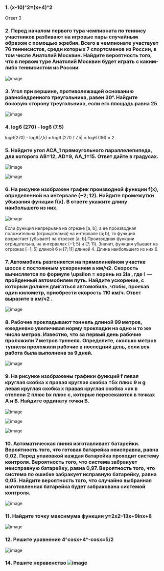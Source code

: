 ### 1. (x-10)^2=(x+4)^2
Ответ 3
### 2. Перед началом первого тура чемпионата по теннису участников разбивают на игровые пары случайным образом с помощью жребия. Всего в чемпионате участвует 76 теннисистов, среди которых 7 спортсменов из России, в том числе Анатолий Москвин. Найдите вероятность того, что в первом туре Анатолий Москвин будет играть с каким-либо теннисистом из России
![image](https://user-images.githubusercontent.com/97444278/152638757-54c3ea71-106f-49be-b101-4c225011dd6b.png)
### 3. Угол при вершине, противолежащей основанию равнобедренного треугольника, равен 30°. Найдите боковую сторону треугольника, если его площадь равна 25
![image](https://user-images.githubusercontent.com/97444278/152638820-13661221-0034-4fa4-bd10-8946a5a404eb.png)
### 4. log6 (270) - log6 (7.5)
log6(270) –  log6(7,5) = log6 (270 / 7,5) = log6 (36) = 2
### 5. Найдите угол ACA_1 прямоугольного параллелепипеда, для которого AB=12, AD=9, AA_1=15. Ответ дайте в градусах.
![image](https://user-images.githubusercontent.com/97444278/152638884-705b3045-bdeb-4ab2-b84f-6b5394866bf5.png)

![image](https://user-images.githubusercontent.com/97444278/152638880-57a443e4-3993-4542-81bb-4a4c0c3cbe19.png)

### 6. На рисунке изображен график производной функции f(x), определенной на интервале (−2; 12). Найдите промежутки убывания функции f(x). В ответе укажите длину наибольшего из них.
![image](https://user-images.githubusercontent.com/97444278/152639106-444287b9-c802-471c-b9b8-09e461758509.png)

Если функция непрерывна на отрезке [a; b], а её производная положительна (отрицательна) на интервале (a; b), то функция возрастает (убывает) на отрезке [a; b].Производная функции отрицательна, на интервалах (−1; 5) и (7; 11). Значит, функция убывает на отрезках [−1; 5] длиной 6 и [7; 11] длиной 4. Длина наибольшего из них 6.

### 7. Автомобиль разгоняется на прямолинейном участке шоссе с постоянным ускорением a км/ч2. Скорость вычисляется по формуле \upsilon = корень из 2la , где l  — пройденный автомобилем путь. Найдите ускорение, с которым должен двигаться автомобиль, чтобы, проехав один километр, приобрести скорость 110 км/ч. Ответ выразите в км/ч2 .

![image](https://user-images.githubusercontent.com/97444278/152639160-a530e4e0-fbee-4645-93c5-00c6f5962043.png)

### 8. Рабочие прокладывают тоннель длиной 99 метров, ежедневно увеличивая норму прокладки на одно и то же число метров. Известно, что за первый день рабочие проложили 7 метров туннеля. Определите, сколько метров туннеля проложили рабочие в последний день, если вся работа была выполнена за 9 дней.

![image](https://user-images.githubusercontent.com/97444278/152639186-e267ca91-14f5-4759-b75e-77aa4a188b2e.png)

### 9. На рисунке изображены графики функций f левая круглая скобка x правая круглая скобка =5x плюс 9 и g левая круглая скобка x правая круглая скобка =ax в степени 2 плюс bx плюс c, которые пересекаются в точках A и B. Найдите ординату точки B.

![image](https://user-images.githubusercontent.com/97444278/152639224-71349f68-feed-4e0c-915d-6bcf1ee9c3bb.png)

![image](https://user-images.githubusercontent.com/97444278/152639248-909100a9-829e-43b7-bece-2b0f7fc82e39.png)

![image](https://user-images.githubusercontent.com/97444278/152639251-3d202438-3377-48f9-b0f6-e78ef524e58f.png)

### 10. Автоматическая линия изготавливает батарейки. Вероятность того, что готовая батарейка неисправна, равна 0,02. Перед упаковкой каждая батарейка проходит систему контроля. Вероятность того, что система забракует неисправную батарейку, равна 0,97. Вероятность того, что система по ошибке забракует исправную батарейку, равна 0,05. Найдите вероятность того, что случайно выбранная изготовленная батарейка будет забракована системой контроля.

![image](https://user-images.githubusercontent.com/97444278/152639274-3b100ab7-1d1b-4581-9efc-41a61e0edbaa.png)

### 11. Найдите точку максимума функции y=2x2–13x+9lnx+8

![image](https://user-images.githubusercontent.com/97444278/152639330-f7e716ac-d42e-4b1a-aaa8-e5dd038952e9.png)

### 12. Решите уравнение 4^cosx+4^-cosx=5/2

![image](https://user-images.githubusercontent.com/97444278/152639368-ffcfb25a-a30b-4b52-92d1-864fcf7728ea.png)

### 14. Решите неравенство ![image](https://user-images.githubusercontent.com/97444278/152639403-85920732-71d8-461b-881c-e1725a3be1f8.png)
